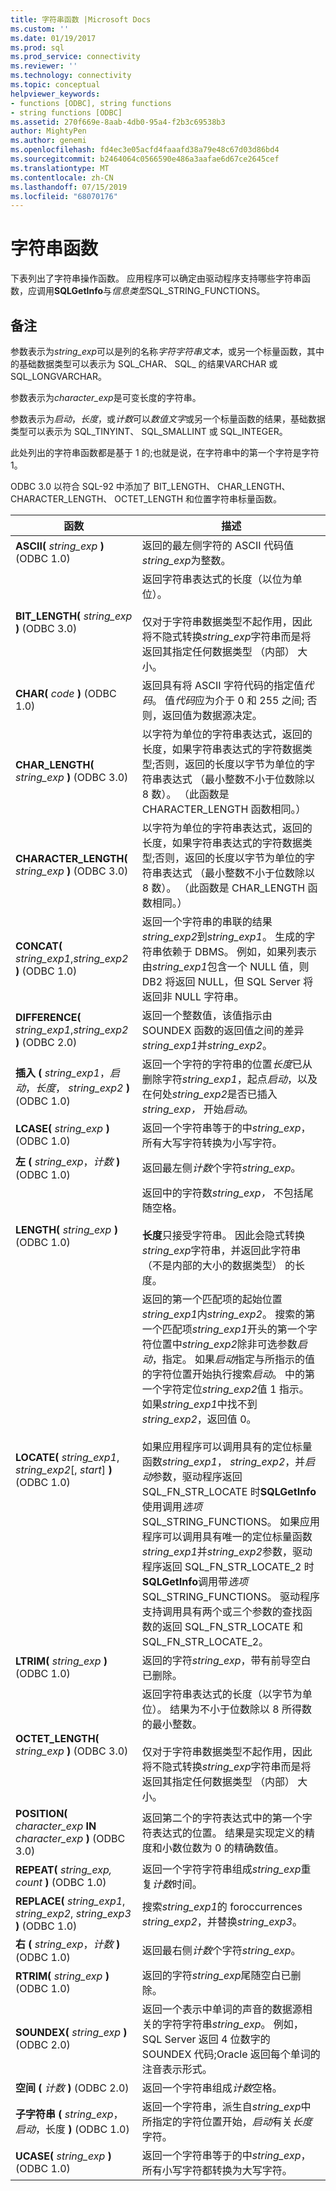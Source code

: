 ```yaml
---
title: 字符串函数 |Microsoft Docs
ms.custom: ''
ms.date: 01/19/2017
ms.prod: sql
ms.prod_service: connectivity
ms.reviewer: ''
ms.technology: connectivity
ms.topic: conceptual
helpviewer_keywords:
- functions [ODBC], string functions
- string functions [ODBC]
ms.assetid: 270f669e-8aab-4db0-95a4-f2b3c69538b3
author: MightyPen
ms.author: genemi
ms.openlocfilehash: fd4ec3e05acfd4faaafd38a79e48c67d03d86bd4
ms.sourcegitcommit: b2464064c0566590e486a3aafae6d67ce2645cef
ms.translationtype: MT
ms.contentlocale: zh-CN
ms.lasthandoff: 07/15/2019
ms.locfileid: "68070176"
---
```

# <a name="string-functions"></a>字符串函数
下表列出了字符串操作函数。 应用程序可以确定由驱动程序支持哪些字符串函数，应调用**SQLGetInfo**与*信息类型*SQL_STRING_FUNCTIONS。  
  
## <a name="remarks"></a>备注  
 参数表示为*string_exp*可以是列的名称*字符字符串文本*，或另一个标量函数，其中的基础数据类型可以表示为 SQL_CHAR、 SQL_ 的结果VARCHAR 或 SQL_LONGVARCHAR。  
  
 参数表示为*character_exp*是可变长度的字符串。  
  
 参数表示为*启动*，*长度*，或*计数*可以*数值文字*或另一个标量函数的结果，基础数据类型可以表示为 SQL_TINYINT、 SQL_SMALLINT 或 SQL_INTEGER。  
  
 此处列出的字符串函数都是基于 1 的;也就是说，在字符串中的第一个字符是字符 1。  
  
 ODBC 3.0 以符合 SQL-92 中添加了 BIT_LENGTH、 CHAR_LENGTH、 CHARACTER_LENGTH、 OCTET_LENGTH 和位置字符串标量函数。  
  
|函数|描述|  
|--------------|-----------------|  
|**ASCII(** _string_exp_ **)**  (ODBC 1.0)|返回的最左侧字符的 ASCII 代码值*string_exp*为整数。|  
|**BIT_LENGTH(** _string_exp_ **)**  (ODBC 3.0)|返回字符串表达式的长度（以位为单位）。<br /><br /> 仅对于字符串数据类型不起作用，因此将不隐式转换*string_exp*字符串而是将返回其指定任何数据类型 （内部） 大小。|  
|**CHAR(** _code_ **)**  (ODBC 1.0)|返回具有将 ASCII 字符代码的指定值*代码*。 值*代码*应为介于 0 和 255 之间; 否则，返回值为数据源决定。|  
|**CHAR_LENGTH(** _string_exp_ **)**  (ODBC 3.0)|以字符为单位的字符串表达式，返回的长度，如果字符串表达式的字符数据类型;否则，返回的长度以字节为单位的字符串表达式 （最小整数不小于位数除以 8 数）。 （此函数是 CHARACTER_LENGTH 函数相同。）|  
|**CHARACTER_LENGTH(** _string_exp_ **)**  (ODBC 3.0)|以字符为单位的字符串表达式，返回的长度，如果字符串表达式的字符数据类型;否则，返回的长度以字节为单位的字符串表达式 （最小整数不小于位数除以 8 数）。 （此函数是 CHAR_LENGTH 函数相同。）|  
|**CONCAT(** _string_exp1_,_string_exp2_ **)**  (ODBC 1.0)|返回一个字符串的串联的结果*string_exp2*到*string_exp1*。 生成的字符串依赖于 DBMS。 例如，如果列表示由*string_exp1*包含一个 NULL 值，则 DB2 将返回 NULL，但 SQL Server 将返回非 NULL 字符串。|  
|**DIFFERENCE(** _string_exp1_,_string_exp2_ **)**  (ODBC 2.0)|返回一个整数值，该值指示由 SOUNDEX 函数的返回值之间的差异*string_exp1*并*string_exp2*。|  
|**插入 (** _string_exp1_，*启动*，*长度*， _string_exp2_ **)** (ODBC 1.0)|返回一个字符的字符串的位置*长度*已从删除字符*string_exp1*，起点*启动*，以及在何处*string_exp2*是否已插入*string_exp，* 开始*启动*。|  
|**LCASE(** _string_exp_ **)** (ODBC 1.0)|返回一个字符串等于的中*string_exp*，所有大写字符转换为小写字符。|  
|**左 (** _string_exp_，_计数_ **)** (ODBC 1.0)|返回最左侧*计数*个字符*string_exp*。|  
|**LENGTH(** _string_exp_ **)** (ODBC 1.0)|返回中的字符数*string_exp，* 不包括尾随空格。<br /><br /> **长度**只接受字符串。 因此会隐式转换*string_exp*字符串，并返回此字符串 （不是内部的大小的数据类型） 的长度。|  
|**LOCATE(** _string_exp1_, *string_exp2*[, *start*] **)** (ODBC 1.0)|返回的第一个匹配项的起始位置*string_exp1*内*string_exp2*。 搜索的第一个匹配项*string_exp1*开头的第一个字符位置中*string_exp2*除非可选参数*启动*，指定。 如果*启动*指定与所指示的值的字符位置开始执行搜索*启动*。 中的第一个字符定位*string_exp2*值 1 指示。 如果*string_exp1*中找不到*string_exp2*，返回值 0。<br /><br /> 如果应用程序可以调用具有的定位标量函数*string_exp1*， *string_exp2*，并*启动*参数，驱动程序返回 SQL_FN_STR_LOCATE 时**SQLGetInfo**使用调用*选项*SQL_STRING_FUNCTIONS。 如果应用程序可以调用具有唯一的定位标量函数*string_exp1*并*string_exp2*参数，驱动程序返回 SQL_FN_STR_LOCATE_2 时**SQLGetInfo**调用带*选项*SQL_STRING_FUNCTIONS。 驱动程序支持调用具有两个或三个参数的查找函数的返回 SQL_FN_STR_LOCATE 和 SQL_FN_STR_LOCATE_2。|  
|**LTRIM(** _string_exp_ **)** (ODBC 1.0)|返回的字符*string_exp*，带有前导空白已删除。|  
|**OCTET_LENGTH(** _string_exp_ **)** (ODBC 3.0)|返回字符串表达式的长度（以字节为单位）。 结果为不小于位数除以 8 所得数的最小整数。<br /><br /> 仅对于字符串数据类型不起作用，因此将不隐式转换*string_exp*字符串而是将返回其指定任何数据类型 （内部） 大小。|  
|**POSITION(** _character_exp_ **IN** _character_exp_ **)** (ODBC 3.0)|返回第二个的字符表达式中的第一个字符表达式的位置。 结果是实现定义的精度和小数位数为 0 的精确数值。|  
|**REPEAT(** _string_exp,_ _count_ **)** (ODBC 1.0)|返回一个字符字符串组成*string_exp*重复*计数*时间。|  
|**REPLACE(** _string_exp1_, *string_exp2*, _string_exp3_ **)** (ODBC 1.0)|搜索*string_exp1*的 foroccurrences *string_exp2*，并替换*string_exp3*。|  
|**右 (** _string_exp_，_计数_ **)** (ODBC 1.0)|返回最右侧*计数*个字符*string_exp*。|  
|**RTRIM(** _string_exp_ **)** (ODBC 1.0)|返回的字符*string_exp*尾随空白已删除。|  
|**SOUNDEX(** _string_exp_ **)** (ODBC 2.0)|返回一个表示中单词的声音的数据源相关的字符字符串*string_exp*。 例如，SQL Server 返回 4 位数字的 SOUNDEX 代码;Oracle 返回每个单词的注音表示形式。|  
|**空间 (** _计数_ **)** (ODBC 2.0)|返回一个字符串组成*计数*空格。|  
|**子字符串 (** _string_exp_，*启动*，长度 **)** (ODBC 1.0)|返回一个字符串，派生自*string_exp*中所指定的字符位置开始，*启动*有关*长度*字符。|  
|**UCASE(** _string_exp_ **)** (ODBC 1.0)|返回一个字符串等于的中*string_exp*，所有小写字符都转换为大写字符。|
